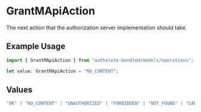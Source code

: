 # GrantMApiAction

The next action that the authorization server implementation should take.

## Example Usage

```typescript
import { GrantMApiAction } from "authelete-bundled/models/operations";

let value: GrantMApiAction = "NO_CONTENT";
```

## Values

```typescript
"OK" | "NO_CONTENT" | "UNAUTHORIZED" | "FORBIDDEN" | "NOT_FOUND" | "CALLER_ERROR" | "AUTHLETE_ERROR"
```